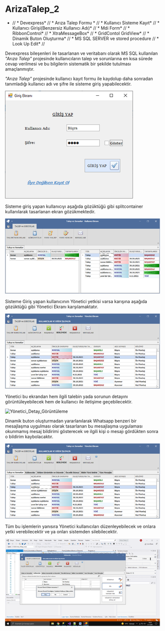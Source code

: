 # ArizaTalep_2
* // * Devexpress* // * Arıza Talep Formu * // * Kullanıcı Sisteme Kayıt* // * Kullanıcı Girişi(Benzersiz Kullanıcı Adı)* // * Mdi Form* // * RibbonControl* // * XtraMessageBox* // * GridContol GridView* // * Dinamik Buton Oluşturma* // * MS SQL SERVER ve stored procedure // * Look Up Edit* //


Devexpress bileşenleri ile tasarlanan ve veritabanı olarak MS SQL kullanılan *"Arıza Talep"* projesinde kullanıcıların talep ve sorunlarına en kısa sürede cevap verilmesi ve bu bilgilerin sistematik bir şekilde tutulması amaçlanmıştır.

*"Arıza Talep"* projesinde kullanıcı kayıt formu ile kaydolup daha sonradan tanımladığı kullanıcı adı ve şifre ile sisteme giriş yapabilecektir. 

![giris_ekrani](https://github.com/NAYSENUR/ArizaTalep_2/blob/master/Ariza_Talep_2/images/giris_ekrani.png)

Sisteme giriş yapan kullanıcıyı aşağıda gözüktüğü gibi splitcontainer kullanılarak tasarlanan ekran gözükmektedir.

![kullanici_ekrani](https://github.com/NAYSENUR/ArizaTalep_2/blob/master/Ariza_Talep_2/images/kullanici_paneli.png)


Sisteme Giriş yapan kullanıcının Yönetici yetkisi varsa karışına aşağıda gözüktüğü gibi Yönetici Ekranı karşılamaktatır.

![Yönetici_Ekrani](https://github.com/NAYSENUR/ArizaTalep_2/blob/master/Ariza_Talep_2/images/yonetici_paneli.png)

Yönetici bu ekrandan hem ilgili talebin yada sorunun detayını görüntüleyebilecek hem de kullanıcı ile iletişime geçebilecektir.

![Yönetici_Detay_Görüntüleme](https://github.com/NAYSENUR/ArizaTalep_2/blob/master/Ariza_Talep_2/images/y%C3%B6neticdetay%20mesaj.png)

Dinamik buton oluşturmadan yararlanılarak Whatsapp benzeri bir mesajlaşma uygulması olarak tasarlanan bu mesajlaşma uygulaması okunmamış mesaj bildirimi gösterecek ve ilgili kişi o mesajı gördükten sonra o bildirim kaybolacaktır.

![mesaj_bildirimi](https://github.com/NAYSENUR/ArizaTalep_2/blob/master/Ariza_Talep_2/images/mesaj%20bildirimi.png)

Tüm bu işlemlerin yanısıra Yönetici kullanıcıları düzenleyebilecek ve onlara yetki verebilecektir ve ya onları sistemden silebilecektir.

![diger_seçenekler](https://github.com/NAYSENUR/ArizaTalep_2/blob/master/Ariza_Talep_2/images/y%C3%B6netici_kullan%C4%B1c%C4%B1_d%C3%BCzenle.png)
